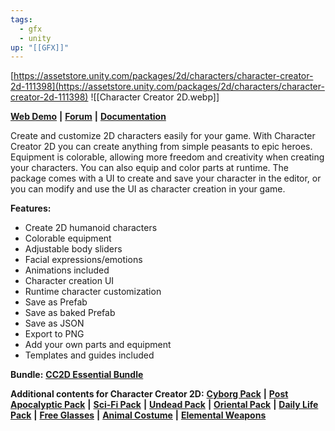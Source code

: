 ```yaml
---
tags:
  - gfx
  - unity
up: "[[GFX]]"
---
```

[https://assetstore.unity.com/packages/2d/characters/character-creator-2d-111398](https://assetstore.unity.com/packages/2d/characters/character-creator-2d-111398)
![[Character Creator 2D.webp]]

[**Web Demo**](https://mochakingup.itch.io/cc2d) **|** [**Forum**](https://forum.unity.com/threads/518927/) **|** [**Documentation**](http://bit.ly/CC2Ddoc)

Create and customize 2D characters easily for your game. With Character Creator 2D you can create anything from simple peasants to epic heroes. Equipment is colorable, allowing more freedom and creativity when creating your characters. You can also equip and color parts at runtime. The package comes with a UI to create and save your character in the editor, or you can modify and use the UI as character creation in your game.

**Features:**
- Create 2D humanoid characters
- Colorable equipment
- Adjustable body sliders
- Facial expressions/emotions
- Animations included
- Character creation UI
- Runtime character customization
- Save as Prefab
- Save as baked Prefab
- Save as JSON
- Export to PNG
- Add your own parts and equipment
- Templates and guides included

**Bundle:**
[**CC2D Essential Bundle**](http://u3d.as/2jYt)

**Additional contents for Character Creator 2D:**
[**Cyborg Pack**](https://u3d.as/2Fg7) **|** [**Post Apocalyptic Pack**](http://u3d.as/2j0N) **|** [**Sci-Fi Pack**](http://u3d.as/1A47) **|** [**Undead Pack**](http://u3d.as/1U7w) **|** [**Oriental Pack**](http://u3d.as/1mju) **|** [**Daily Life Pack**](http://u3d.as/1Kih) **|** [**Free Glasses**](http://u3d.as/1zor) **|** [**Animal Costume**](http://u3d.as/1QeU) **|** [**Elemental Weapons**](http://u3d.as/1U7a)